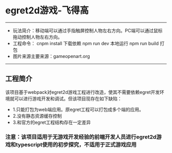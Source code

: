 # egret2d游戏-飞得高

------

- 玩法简介：移动端可以通过手指触屏控制人物左右方向。PC端可以通过鼠标拖动控制人物左右方向。
- 工程命令：  cnpm install 下载依赖 npm run dev 本地运行 npm run build 打包
- 图片来源主要来源：gameopenart.org

------

## 工程简介

该项目基于webpack对egret2d游戏工程进行改造，使其不需要依赖egret开发环境就可以进行游戏开发和调试。但该项目现存在如下缺陷：

- 1.只能打包为web端应用。原egret工程可以打包成多个端的应用。
- 2.没有静态资源缓存控制
- 3.和官方的egret工程结构存在一定差异



### 注意：该项目适用于无游戏开发经验的前端开发人员进行egret2d游戏和typescript使用的初步探究，不适用于正式游戏应用

